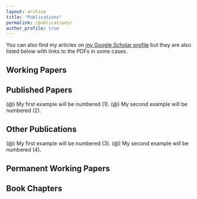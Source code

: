 ```yaml
---
layout: archive
title: "Publications"
permalink: /publications/
author_profile: true
---
```


<!---
{% if author.googlescholar %}
  You can find my articles on <u><a href="{{author.googlescholar}}">my Google Scholar profile</a></u>. 
{% endif %}

{% include base_path %}

{% for post in site.publications reversed %}
  {% include archive-single.html %}
{% endfor %} 
--->

You can also find my articles on [my Google Scholar profile](https://scholar.google.com/citations?user=cSXJYiUAAAAJ&hl=en) but they are also listed below with links to the PDFs in some cases.
## Working Papers


## Published Papers
(@)  My first example will be numbered (1).
(@)  My second example will be numbered (2).

## Other Publications
(@)  My first example will be numbered (3).
(@)  My second example will be numbered (4).

## Permanent  Working Papers


## Book Chapters
